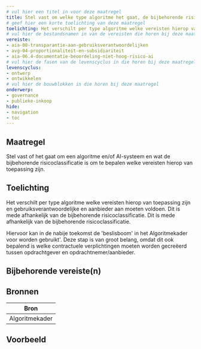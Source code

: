 ```yaml
---
# vul hier een titel in voor deze maatregel
title: Stel vast om welke type algoritme het gaat, de bijbehorende risicoclassificatie en welke vereisten hierop van toepassing zijn.
# geef hier een korte toelichting van deze maatregel
toelichting: Het verschilt per type algoritme welke vereisten hierop van toepassing zijn en gebruiksverantwoordelijke en aanbieder aan moeten voldoen. Dit is mede afhankelijk van de bijbehorende risicoclassificatie.  
# vul hier de bestandsnamen in van de vereisten die horen bij deze maatregel
vereiste: 
- aia-08-transparantie-aan-gebruiksverantwoordelijken
- avg-04-proportionaliteit-en-subsidiariteit
- aia-06.4-documentatie-beoordeling-niet-hoog-risico-ai
# vul hier de fasen van de levenscyclus in die horen bij deze maatregel
levenscyclus: 
- ontwerp
- ontwikkelen
# vul hier de bouwblokken in die horen bij deze maatregel
onderwerp: 
- governance
- publieke-inkoop
hide:
- navigation
- toc
---
```


<!-- Let op! onderstaande regel met 'tags' niet weghalen! Deze maakt automatisch de knopjes op basis van de metadata  -->
<!-- tags -->

## Maatregel
<!-- Vul hier een omschrijving in van wat deze maatregel inhoudt. -->
Stel vast of het gaat om een algoritme en/of AI-systeem en wat de bijbehorende risicoclassificatie is om te bepalen welke vereisten hierop van toepassing zijn.

## Toelichting
<!-- Geef hier een toelichting van deze maatregel -->
Het verschilt per type algoritme welke vereisten hierop van toepassing zijn en gebruiksverantwoordelijke en aanbieder aan moeten voldoen. Dit is mede afhankelijk van de bijbehorende risicoclassificatie. Dit is mede afhankelijk van de bijbehorende risicoclassificatie. 

Hiervoor kan in de nabije toekomst de 'beslisboom' in het Algoritmekader voor worden gebruikt'. 
Deze stap is van groot belang, omdat dit ook bepalend is welke contractuele verplichtingen moeten worden gecreëerd tussen opdrachtgever en opdrachtnemer/aanbieder. 

## Bijbehorende vereiste(n)
<!-- Hier volgt een lijst met vereisten op basis van de in de metadata ingevulde vereiste -->

<!-- Let op! onderstaande regel met 'list_vereisten_on_maatregelen_page' niet weghalen! Deze maakt automatisch een lijst van bijbehorende verseisten op basis van de metadata  -->
<!-- list_vereisten_on_maatregelen_page -->

## Bronnen 
<!-- Vul hier de relevante bronnen in voor deze maatregel -->

| Bron                        |
|-----------------------------|
| Algoritmekader |        

## Voorbeeld
<!-- Voeg hier een voorbeeld toe, door er bijvoorbeeld naar te verwijzen -->
